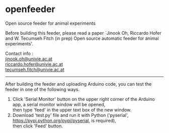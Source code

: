 # openfeeder
Open source feeder for animal experiments

Before building this feeder, please read a paper `Jinook Oh, Riccardo Hofer and W. Tecumseh Fitch (in prep) Open source automatic feeder for animal experiments'.

Contact info :  
jinook.oh@univie.ac.at  
riccardo.hofer@univie.ac.at  
tecumseh.fitch@univie.ac.at  

---

After building the feeder and uploading Arduino code, you can test the feeder in one of the following ways.<br>
1) Click 'Serial Monitor' button on the upper right corner of the Arduino app, a serial monitor window will be opened,<br>
   then type 'feed' in the upper text box of the new window.<br>
2) Download 'test.py' file and run it with Python ('pyserial', https://pypi.python.org/pypi/pyserial, is required),<br>
   then click 'Feed' button.
